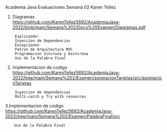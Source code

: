  Academia Java
Evaluaciones Semana 02
Karen Tellez

1. Diagramas         
https://github.com/KarenTellez5692/AcademiaJava-2022/blob/main/Semana%202/Docs%20Examen/Diagramas.pdf

        Explicando:
        Inyeccion de Dependencias
        Excepciones
        Patron de Arquitectura MVC
        Programacion Sincrona y Asincrona
        Uso de la Palabra Final 
        
        
        

2. Implementacion de codigo
https://github.com/KarenTellez5692/AcademiaJava-2022/tree/main/Semana%202/Examen/asignacionTarjetas/src/asignacionTarjetas

        Inyeccion de dependencias
        Multi-catch y Try with resources
        
        
3.Implementacion de codigo
https://github.com/KarenTellez5692/AcademiaJava-2022/tree/main/Semana%202/Examen/PalabraFinal/src

        Uso de la Palabra Final 
        
        
        
        
        


